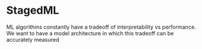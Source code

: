 # StagedML
ML algorithms constantly have a tradeoff of interpretability vs performance. We want to have a model architecture in which this tradeoff can be accurately measured
